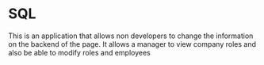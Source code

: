 # SQL
This is an application that allows non developers to change the information on the backend of the page.
It allows a manager to view company roles and also be able to modify roles and employees